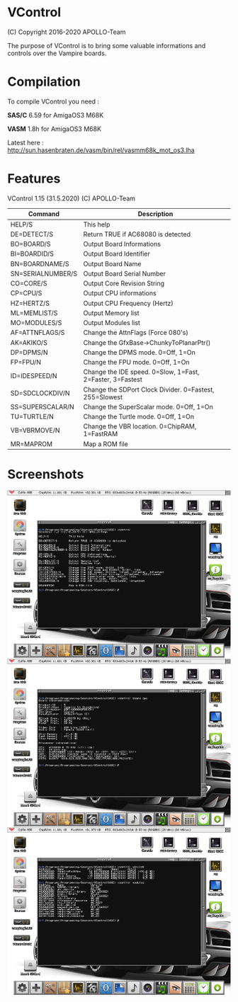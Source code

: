 # VControl

(C) Copyright 2016-2020 APOLLO-Team

The purpose of VControl is to bring some valuable informations and controls over the Vampire boards.

# Compilation

To compile VControl you need :

**SAS/C** 6.59 for AmigaOS3 M68K

**VASM** 1.8h for AmigaOS3 M68K

Latest here :
http://sun.hasenbraten.de/vasm/bin/rel/vasmm68k_mot_os3.lha

# Features

VControl 1.15 (31.5.2020) (C) APOLLO-Team

Command | Description
------------ | -------------
HELP/S | This help
DE=DETECT/S | Return TRUE if AC68080 is detected
BO=BOARD/S | Output Board Informations
BI=BOARDID/S | Output Board Identifier
BN=BOARDNAME/S | Output Board Name
SN=SERIALNUMBER/S | Output Board Serial Number
CO=CORE/S | Output Core Revision String
CP=CPU/S | Output CPU informations
HZ=HERTZ/S | Output CPU Frequency (Hertz)
ML=MEMLIST/S | Output Memory list
MO=MODULES/S | Output Modules list
AF=ATTNFLAGS/S | Change the AttnFlags (Force 080's)
AK=AKIKO/S | Change the GfxBase->ChunkyToPlanarPtr()
DP=DPMS/N | Change the DPMS mode. 0=Off, 1=On
FP=FPU/N | Change the FPU mode. 0=Off, 1=On
ID=IDESPEED/N | Change the IDE speed. 0=Slow, 1=Fast, 2=Faster, 3=Fastest
SD=SDCLOCKDIV/N | Change the SDPort Clock Divider. 0=Fastest, 255=Slowest
SS=SUPERSCALAR/N | Change the SuperScalar mode. 0=Off, 1=On
TU=TURTLE/N | Change the Turtle mode. 0=Off, 1=On
VB=VBRMOVE/N | Change the VBR location. 0=ChipRAM, 1=FastRAM
MR=MAPROM | Map a ROM file

# Screenshots

<img src="Screenshot01.png" />

<img src="Screenshot02.png" />

<img src="Screenshot03.png" />
